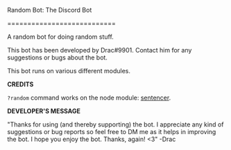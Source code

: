 Random Bot: The Discord Bot

===========================

A random bot for doing random stuff.

This bot has been developed by Drac#9901. Contact him for any suggestions or bugs about the bot.

This bot runs on various different modules.

**CREDITS**

`?random` command works on the node module: [sentencer](https://www.npmjs.com/package/sentencer). 

**DEVELOPER'S MESSAGE**

"Thanks for using (and thereby supporting) the bot. I appreciate any kind of suggestions or bug reports so feel free to DM me as it helps in improving the bot. I hope you enjoy the bot. Thanks, again! <3" 
-Drac